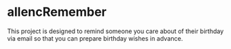 # allencRemember
This project is designed to remind someone you care about of their birthday via email so that you can prepare birthday wishes in advance.
